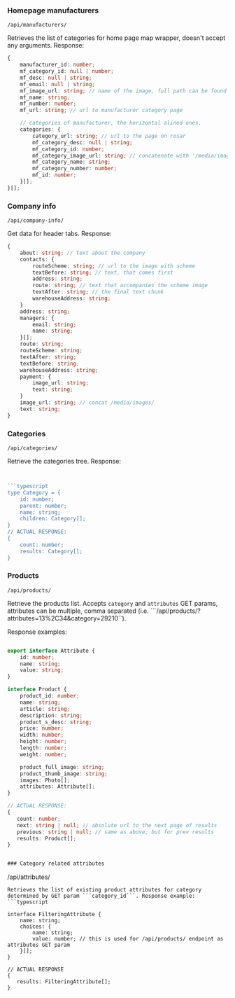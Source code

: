 
### Homepage manufacturers
```
/api/manufacturers/
```
Retrieves the list of categories for home page map wrapper, doesn't accept any arguments.
Response:

```typescript
{
    manufacturer_id: number;
    mf_category_id: null | number;
    mf_desc: null | string;
    mf_email: null | string;
    mf_image_url: string; // name of the image, full path can be found by concatenating /media/images/ and this value
    mf_name: string;
    mf_number: number;
    mf_url: string; // url to manufacturer category page

    // categories of manufacturer, the horizontal alined ones.
    categories: {
        category_url: string; // url to the page on rosar
        mf_category_desc: null | string;
        mf_category_id: number;
        mf_category_image_url: string; // concatenate with '/media/images/' for getting full path
        mf_category_name: string;
        mf_category_number: number;
        mf_id: number;
    }[];
}[];
```

### Company info
```
/api/company-info/
```
Get data for header tabs. Response:
```typescript
{
    about: string; // text about the company
    contacts: {
        routeScheme: string; // url to the image with scheme 
        textBefore: string; // text, that comes first
        address: string;
        route: string; // text that accompanies the scheme image 
        textAfter: string; // the final text chunk
        warehouseAddress: string;
    }
    address: string;
    managers: {
        email: string;
        name: string;
    }[];
    route: string;
    routeScheme: string;
    textAfter: string;
    textBefore: string;
    warehouseAddress: string;
    payment: {
        image_url: string;
        text: string;
    }
    image_url: string; // concat /media/images/
    text: string;
}
```


### Categories
```
/api/categories/
```
Retrieve the categories tree. Response:
```typescript


```typescript
type Category = {
    id: number;
    parent: number;
    name: string;
    children: Category[];
}
// ACTUAL RESPONSE:
{
    count: number;
    results: Category[];
}
```

### Products
```
/api/products/
```
Retrieve the products list. Accepts ```category``` and ```attributes``` GET params, attributes can be multiple, comma separated (i.e. ```/api/products/?attributes=13%2C34&category=29210``).

Response examples:
```typescript

export interface Attribute {
    id: number;
    name: string;
    value: string;
}

interface Product {
    product_id: number;
    name: string;
    article: string;
    description: string;
    product_s_desc: string;
    price: number;
    width: number;
    height: number;
    length: number;
    weight: number;

    product_full_image: string;
    product_thumb_image: string;
    images: Photo[];
    attributes: Attribute[];
}

// ACTUAL RESPONSE:
{
   count: number;
   next: string | null; // absolute url to the next page of results
   previous: string | null; // same as above, but for prev results
   results: Product[];
}


### Category related attributes
```
/api/attributes/
```
Retrieves the list of existing product attributes for category determined by GET param ```category_id```. Response example:
```typescript

interface FilteringAttribute {
    name: string;
    choices: {
        name: string;
        value: number; // this is used for /api/products/ endpoint as attributes GET param
    }[];
}

// ACTUAL RESPONSE
{
   results: FilteringAttribute[];
}
```

